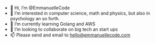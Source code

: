 - 👋 Hi, I’m @EmmanuelleCode
- 👀 I’m interested in computer science, math and physics, but also in psychology an so forth.
- 🌱 I’m currently learning Golang and AWS
- 💞️ I’m looking to collaborate on big tech an start ups
- 📫 Please send and email to hello@emmanuellecode.com

<!---
EmmanuelleRs/EmmanuelleRs is a ✨ special ✨ repository because its `README.md` (this file) appears on your GitHub profile.
You can click the Preview link to take a look at your changes.
--->

